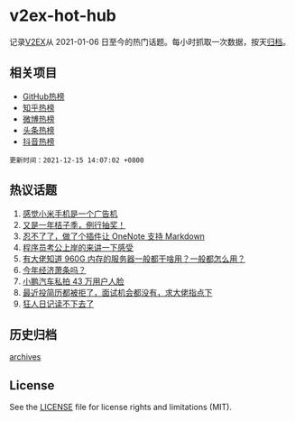 # v2ex-hot-hub

 记录[V2EX](https://www.v2ex.com/)从 2021-01-06 日至今的热门话题。每小时抓取一次数据，按天[归档](archives)。
 
 ## 相关项目

- [GitHub热榜](https://github.com/snaildev/github-hot-hub)
- [知乎热榜](https://github.com/snaildev/zhihu-hot-hub)
- [微博热榜](https://github.com/snaildev/weibo-hot-hub)
- [头条热榜](https://github.com/snaildev/toutiao-hot-hub)
- [抖音热榜](https://github.com/snaildev/douyin-hot-hub)


 `更新时间：2021-12-15 14:07:02 +0800`

## 热议话题

1. [感觉小米手机是一个广告机](https://www.v2ex.com/t/822136)
1. [又是一年桔子季，例行抽奖！](https://www.v2ex.com/t/822298)
1. [忍不了了，做了个插件让 OneNote 支持 Markdown](https://www.v2ex.com/t/822262)
1. [程序员考公上岸的来讲一下感受](https://www.v2ex.com/t/822220)
1. [有大佬知道 960G 内存的服务器一般都干啥用？一般都怎么用？](https://www.v2ex.com/t/822225)
1. [今年经济萧条吗？](https://www.v2ex.com/t/822322)
1. [小鹏汽车私拍 43 万用户人脸](https://www.v2ex.com/t/822279)
1. [最近投简历都被拒了，面试机会都没有，求大佬指点下](https://www.v2ex.com/t/822127)
1. [狂人日记读不下去了](https://www.v2ex.com/t/822259)

## 历史归档

[archives](archives)

## License

See the [LICENSE](LICENSE) file for license rights and limitations (MIT).
